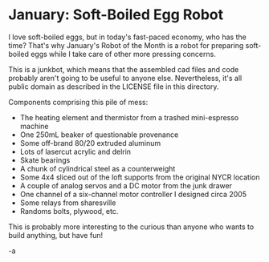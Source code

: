 January: Soft-Boiled Egg Robot
==============================

I love soft-boiled eggs, but in today's fast-paced economy, who has the time? That's why January's Robot of the Month is a robot for preparing soft-boiled eggs while I take care of other more pressing concerns.

This is a junkbot, which means that the assembled cad files and code probably aren't going to be useful to anyone else. Nevertheless, it's all public domain as described in the LICENSE file in this directory.

Components comprising this pile of mess:
- The heating element and thermistor from a trashed mini-espresso machine
- One 250mL beaker of questionable provenance
- Some off-brand 80/20 extruded aluminum
- Lots of lasercut acrylic and delrin
- Skate bearings
- A chunk of cylindrical steel as a counterweight
- Some 4x4 sliced out of the loft supports from the original NYCR location
- A couple of analog servos and a DC motor from the junk drawer
- One channel of a six-channel motor controller I designed circa 2005
- Some relays from sharesville
- Randoms bolts, plywood, etc.

This is probably more interesting to the curious than anyone who wants to build anything, but have fun!

-a
